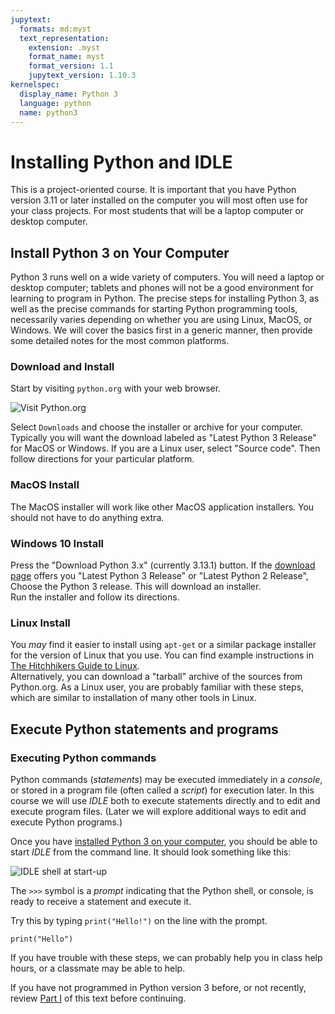 ```yaml
---
jupytext:
  formats: md:myst
  text_representation:
    extension: .myst
    format_name: myst
    format_version: 1.1
    jupytext_version: 1.10.3
kernelspec:
  display_name: Python 3
  language: python
  name: python3
---
```


# Installing Python and IDLE

This is a project-oriented course.  It is important that you have 
Python version 3.11 or later installed on the computer you will most 
often use for your class projects.   For most students that will be 
a laptop computer or desktop computer.

## Install Python 3 on Your Computer

Python 3 runs well on a wide variety of computers.  You will 
need a laptop or desktop computer; tablets and phones will not be a 
good environment for learning to program in Python.  The precise 
steps for installing Python 3, as well as the precise commands for 
starting Python programming tools, necessarily varies depending on 
whether you are using Linux, MacOS, or Windows.   We will cover 
the basics first in a generic manner, then provide some detailed 
notes for the most common platforms. 

### Download and Install

Start by visiting `python.org` with your web browser.

![Visit Python.org](img/python-org.png)

Select `Downloads` and choose the installer or archive for your
computer.  Typically you will want the download labeled as "Latest 
Python 3 Release" for MacOS or Windows.  If you are a Linux user, 
select "Source code".  Then follow directions for your particular 
platform. 

### MacOS Install

The MacOS installer will work like other MacOS application 
installers. You should not have to do anything extra. 

### Windows 10 Install

Press the "Download Python 3.x" (currently 3.13.1) button. 
If the [download page](https://www.python.org/downloads/) offers
you "Latest Python 3 Release" or "Latest Python 2 Release",  Choose 
the Python 3 release.  This will download an installer.  
Run the installer and follow its directions. 

### Linux Install

You _may_ find it easier to install using `apt-get` or a similar 
package installer for the version of Linux that you use.  You can 
find example instructions in 
[The Hitchhikers Guide to Linux](https://docs.python-guide.org/starting/install3/linux/).   
Alternatively, you can download a "tarball" archive of the sources from
Python.org.   As a Linux user, you are probably familiar with these 
steps, which are similar to installation of many other tools in Linux. 

## Execute Python statements and programs

### Executing Python commands

Python commands (_statements_) may be executed immediately in a 
_console_, or stored in a program file (often called a _script_) for 
execution later.  In this course we will use _IDLE_ both to execute
statements directly and to edit and execute program files. (Later we 
will explore additional ways to edit and execute Python programs.)

Once you have 
[installed Python 3 on your computer](
https://uo-cs-oer.github.io/CS210-text/01-Intro/01-02-Install.html), you 
should be able to start _IDLE_ from the command line.  It should look 
something like this: 

![IDLE shell at start-up](img/IDLE.png)

The `>>>` symbol is a _prompt_ indicating that
the Python shell, or console, is ready to
receive a statement and execute it. 

Try this by typing `print("Hello!")` on the
line with the prompt. 

```{code-cell} python3
print("Hello")
```

If you have trouble with these steps, we can probably help you in 
class help hours, or a classmate may be able to help. 

If you have not programmed in Python version 3 before, or not 
recently, review
[Part I](https://uo-cs-oer.github.io/CS210-text/intro.html)
of this text before continuing.   